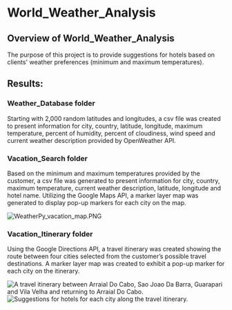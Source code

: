 # World_Weather_Analysis

## Overview of World_Weather_Analysis
The purpose of this project is to provide suggestions for hotels based on clients' weather preferences (minimum and maximum temperatures). 

## Results:

### Weather_Database folder
Starting with 2,000 random latitudes and longitudes, a csv file was created to present information for city, country, latitude, longitude, maximum temperature, percent of humidity, percent of cloudiness, wind speed and current weather description provided by OpenWeather API.

### Vacation_Search folder
Based on the minimum and maximum temperatures provided by the customer, a csv file was generated to present information for city, country, maximum temperature, current weather description, latitude, longitude and hotel name. Utilizing the Google Maps API, a marker layer map was generated to display pop-up markers for each city on the map.

![WeatherPy_vacation_map.PNG](WeatherPy_vacation_map.PNG)


### Vacation_Itinerary folder

Using the Google Directions API, a travel itinerary was created showing the route between four cities selected from the customer’s possible travel destinations. A marker layer map was created to exhibit a pop-up marker for each city on the itinerary.

![A travel itinerary between Arraial Do Cabo, Sao Joao Da Barra, Guarapari and Vila Velha and returning to Arraial Do Cabo.](WeatherPy_travel_map.PNG)
![Suggestions for hotels for each city along the travel itinerary.](WeatherPy_travel_map_markers.PNG)

